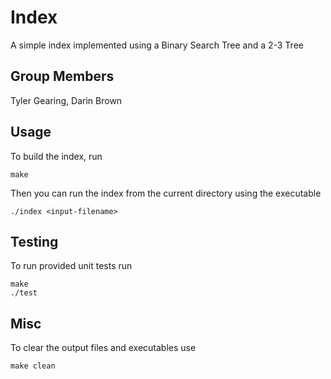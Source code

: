 # Index

A simple index implemented using a Binary Search Tree and a 2-3 Tree

## Group Members
Tyler Gearing, Darin Brown


Usage
-----

To build the index, run
```
make
```

Then you can run the index from the current directory using the executable
```
./index <input-filename>
```

Testing
-----

To run provided unit tests run
```
make
./test
```

Misc
-----

To clear the output files and executables use
```
make clean
```
